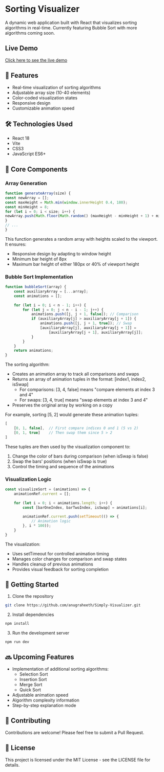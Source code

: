 # Sorting Visualizer

A dynamic web application built with React that visualizes sorting algorithms in real-time. Currently featuring Bubble Sort with more algorithms coming soon.

## Live Demo

[Click here to see the live demo](https://anugraheeth.github.io/Simply-Visualizer/)


## 🚀 Features

- Real-time visualization of sorting algorithms
- Adjustable array size (10-40 elements)
- Color-coded visualization states
- Responsive design
- Customizable animation speed

## 🛠️ Technologies Used

- React 18
- Vite
- CSS3
- JavaScript ES6+

## 🎯 Core Components

### Array Generation

```javascript
function generateArray(size) {
const newArray = [];
const maxHeight = Math.min(window.innerHeight 0.4, 180);
const minHeight = 8;
for (let i = 0; i < size; i++) {
newArray.push(Math.floor(Math.random() (maxHeight - minHeight + 1) + minHeight));
}
// ...
}
```

This function generates a random array with heights scaled to the viewport. It ensures:
- Responsive design by adapting to window height
- Minimum bar height of 8px
- Maximum bar height of either 180px or 40% of viewport height

### Bubble Sort Implementation

```javascript
function bubbleSort(array) {
    const auxiliaryArray = [...array];
    const animations = [];
    
    for (let i = 0; i < n - 1; i++) {
        for (let j = 0; j < n - i - 1; j++) {
            animations.push([j, j + 1, false]); // Comparison
            if (auxiliaryArray[j] > auxiliaryArray[j + 1]) {
                animations.push([j, j + 1, true]); // Swap
                [auxiliaryArray[j], auxiliaryArray[j + 1]] = 
                    [auxiliaryArray[j + 1], auxiliaryArray[j]];
            }
        }
    }
    return animations;
}
```
The sorting algorithm:
- Creates an animation array to track all comparisons and swaps
- Returns an array of animation tuples in the format: [index1, index2, isSwap]
  - For comparisons: [3, 4, false] means "compare elements at index 3 and 4"
  - For swaps: [3, 4, true] means "swap elements at index 3 and 4"
- Preserves the original array by working on a copy

For example, sorting [5, 2] would generate these animation tuples:
```javascript
[
    [0, 1, false],  // First compare indices 0 and 1 (5 vs 2)
    [0, 1, true]    // Then swap them since 5 > 2
]
```

These tuples are then used by the visualization component to:
1. Change the color of bars during comparison (when isSwap is false)
2. Swap the bars' positions (when isSwap is true)
3. Control the timing and sequence of the animations

### Visualization Logic
```javascript
const visualizeSort = (animations) => {
    animationRef.current = [];
    
    for (let i = 0; i < animations.length; i++) {
        const [barOneIndex, barTwoIndex, isSwap] = animations[i];
        
        animationRef.current.push(setTimeout(() => {
            // Animation logic
        }, i * 100));
    }
}
```
The visualization:
- Uses setTimeout for controlled animation timing
- Manages color changes for comparison and swap states
- Handles cleanup of previous animations
- Provides visual feedback for sorting completion


## 🚦 Getting Started

1. Clone the repository
```bash
git clone https://github.com/anugraheeth/Simply-Visualizer.git
```

2. Install dependencies
```bash
npm install
```

3. Run the development server
```bash
npm run dev
```

## 🔜 Upcoming Features

- Implementation of additional sorting algorithms:
  - Selection Sort
  - Insertion Sort
  - Merge Sort
  - Quick Sort
- Adjustable animation speed
- Algorithm complexity information
- Step-by-step explanation mode

## 🤝 Contributing

Contributions are welcome! Please feel free to submit a Pull Request.

## 📝 License

This project is licensed under the MIT License - see the LICENSE file for details.
